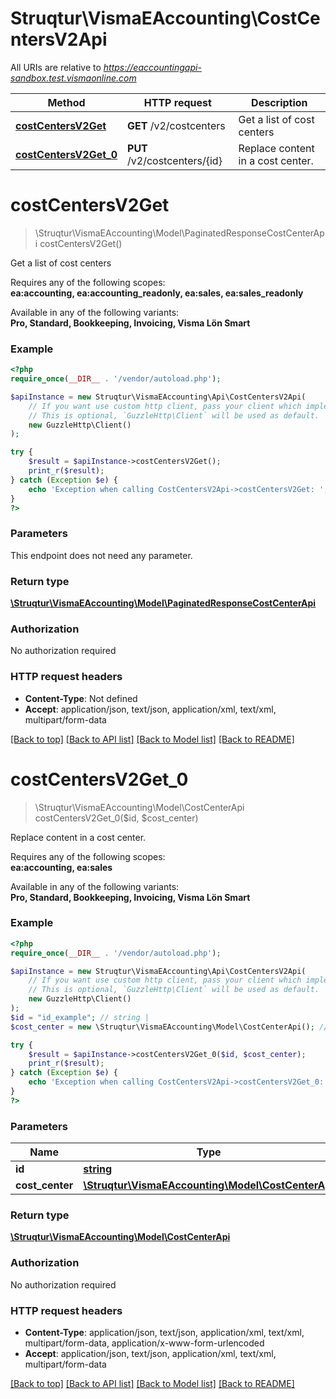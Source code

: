# Struqtur\VismaEAccounting\CostCentersV2Api

All URIs are relative to *https://eaccountingapi-sandbox.test.vismaonline.com*

Method | HTTP request | Description
------------- | ------------- | -------------
[**costCentersV2Get**](CostCentersV2Api.md#costCentersV2Get) | **GET** /v2/costcenters | Get a list of cost centers
[**costCentersV2Get_0**](CostCentersV2Api.md#costCentersV2Get_0) | **PUT** /v2/costcenters/{id} | Replace content in a cost center.


# **costCentersV2Get**
> \Struqtur\VismaEAccounting\Model\PaginatedResponseCostCenterApi costCentersV2Get()

Get a list of cost centers

<p>Requires any of the following scopes: <br><b>ea:accounting, ea:accounting_readonly, ea:sales, ea:sales_readonly</b></p><p>Available in any of the following variants: <br><b>Pro, Standard, Bookkeeping, Invoicing, Visma Lön Smart</b></p>

### Example
```php
<?php
require_once(__DIR__ . '/vendor/autoload.php');

$apiInstance = new Struqtur\VismaEAccounting\Api\CostCentersV2Api(
    // If you want use custom http client, pass your client which implements `GuzzleHttp\ClientInterface`.
    // This is optional, `GuzzleHttp\Client` will be used as default.
    new GuzzleHttp\Client()
);

try {
    $result = $apiInstance->costCentersV2Get();
    print_r($result);
} catch (Exception $e) {
    echo 'Exception when calling CostCentersV2Api->costCentersV2Get: ', $e->getMessage(), PHP_EOL;
}
?>
```

### Parameters
This endpoint does not need any parameter.

### Return type

[**\Struqtur\VismaEAccounting\Model\PaginatedResponseCostCenterApi**](../Model/PaginatedResponseCostCenterApi.md)

### Authorization

No authorization required

### HTTP request headers

 - **Content-Type**: Not defined
 - **Accept**: application/json, text/json, application/xml, text/xml, multipart/form-data

[[Back to top]](#) [[Back to API list]](../../README.md#documentation-for-api-endpoints) [[Back to Model list]](../../README.md#documentation-for-models) [[Back to README]](../../README.md)

# **costCentersV2Get_0**
> \Struqtur\VismaEAccounting\Model\CostCenterApi costCentersV2Get_0($id, $cost_center)

Replace content in a cost center.

<p>Requires any of the following scopes: <br><b>ea:accounting, ea:sales</b></p><p>Available in any of the following variants: <br><b>Pro, Standard, Bookkeeping, Invoicing, Visma Lön Smart</b></p>

### Example
```php
<?php
require_once(__DIR__ . '/vendor/autoload.php');

$apiInstance = new Struqtur\VismaEAccounting\Api\CostCentersV2Api(
    // If you want use custom http client, pass your client which implements `GuzzleHttp\ClientInterface`.
    // This is optional, `GuzzleHttp\Client` will be used as default.
    new GuzzleHttp\Client()
);
$id = "id_example"; // string | 
$cost_center = new \Struqtur\VismaEAccounting\Model\CostCenterApi(); // \Struqtur\VismaEAccounting\Model\CostCenterApi | 

try {
    $result = $apiInstance->costCentersV2Get_0($id, $cost_center);
    print_r($result);
} catch (Exception $e) {
    echo 'Exception when calling CostCentersV2Api->costCentersV2Get_0: ', $e->getMessage(), PHP_EOL;
}
?>
```

### Parameters

Name | Type | Description  | Notes
------------- | ------------- | ------------- | -------------
 **id** | [**string**](../Model/.md)|  |
 **cost_center** | [**\Struqtur\VismaEAccounting\Model\CostCenterApi**](../Model/CostCenterApi.md)|  |

### Return type

[**\Struqtur\VismaEAccounting\Model\CostCenterApi**](../Model/CostCenterApi.md)

### Authorization

No authorization required

### HTTP request headers

 - **Content-Type**: application/json, text/json, application/xml, text/xml, multipart/form-data, application/x-www-form-urlencoded
 - **Accept**: application/json, text/json, application/xml, text/xml, multipart/form-data

[[Back to top]](#) [[Back to API list]](../../README.md#documentation-for-api-endpoints) [[Back to Model list]](../../README.md#documentation-for-models) [[Back to README]](../../README.md)

